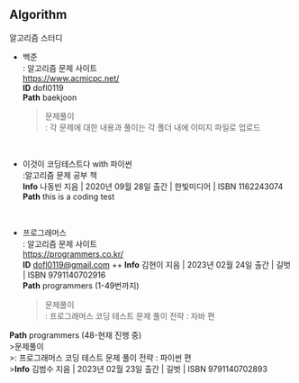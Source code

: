 ## Algorithm
알고리즘 스터디

+ 백준   
: 알고리즘 문제 사이트   
https://www.acmicpc.net/    
**ID** dofl0119     
**Path** baekjoon
    >문제풀이   
    : 각 문제에 대한 내용과 풀이는 각 폴더 내에 이미지 파일로 업로드
    
<br/>

+ 이것이 코딩테스트다 with 파이썬   
:알고리즘 문제 공부 책   
**Info** 나동빈 지음 | 2020년 09월 28일 출간 | 한빛미디어 | ISBN 1162243074   
**Path** this is a coding test

<br/>

+ 프로그래머스   
: 알고리즘 문제 사이트   
https://programmers.co.kr/   
**ID** dofl0119@gmail.com
  ++ **Info** 김현이 지음 | 2023년 02월 24일 출간 | 길벗 | ISBN 9791140702916       
   **Path** programmers (1-49번까지)   
    >문제풀이   
    >: 프로그래머스 코딩 테스트 문제 풀이 전략 : 자바 편   
    > 

**Path** programmers (48-현재 진행 중)   
    >문제풀이   
    >: 프로그래머스 코딩 테스트 문제 풀이 전략 : 파이썬 편   
    >**Info** 김범수 지음 | 2023년 02월 23일 출간 | 길벗 | ISBN 9791140702893

